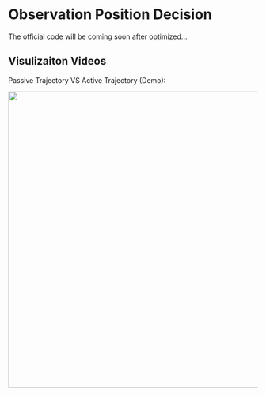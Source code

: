 # Observation Position Decision

The official code will be coming soon after optimized...

## Visulizaiton Videos
Passive Trajectory VS Active Trajectory (Demo): 

<img src="https://github.com/SJWang2015/ActiveSceneFlow_CARLA/blob/main/media/active_scene_flow.gif" width="600" />
